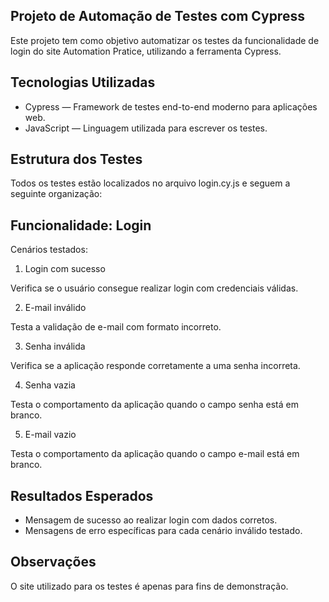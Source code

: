 ## Projeto de Automação de Testes com Cypress
Este projeto tem como objetivo automatizar os testes da funcionalidade de login do site Automation Pratice, utilizando a ferramenta Cypress.

## Tecnologias Utilizadas
- Cypress — Framework de testes end-to-end moderno para aplicações web.
- JavaScript — Linguagem utilizada para escrever os testes.

## Estrutura dos Testes
Todos os testes estão localizados no arquivo login.cy.js e seguem a seguinte organização:

## Funcionalidade: Login
Cenários testados:
1. Login com sucesso

Verifica se o usuário consegue realizar login com credenciais válidas.

2. E-mail inválido

Testa a validação de e-mail com formato incorreto.

3. Senha inválida

Verifica se a aplicação responde corretamente a uma senha incorreta.

4. Senha vazia

Testa o comportamento da aplicação quando o campo senha está em branco.

5. E-mail vazio

Testa o comportamento da aplicação quando o campo e-mail está em branco.

## Resultados Esperados
- Mensagem de sucesso ao realizar login com dados corretos.
- Mensagens de erro específicas para cada cenário inválido testado.

## Observações
O site utilizado para os testes é apenas para fins de demonstração.
